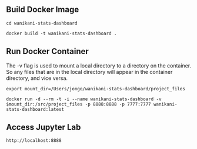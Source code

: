 ## Build Docker Image
```
cd wanikani-stats-dashboard

docker build -t wanikani-stats-dashboard .
```

## Run Docker Container
The -v flag is used to mount a local directory to a directory on the container. So any files that are in the local directory will appear in the container directory, and vice versa.
```
export mount_dir=/Users/jongo/wanikani-stats-dashboard/project_files

docker run -d --rm -t -i --name wanikani-stats-dashboard -v $mount_dir:/src/project_files -p 8888:8888 -p 7777:7777 wanikani-stats-dashboard:latest
```

## Access Jupyter Lab
```
http://localhost:8888
```
